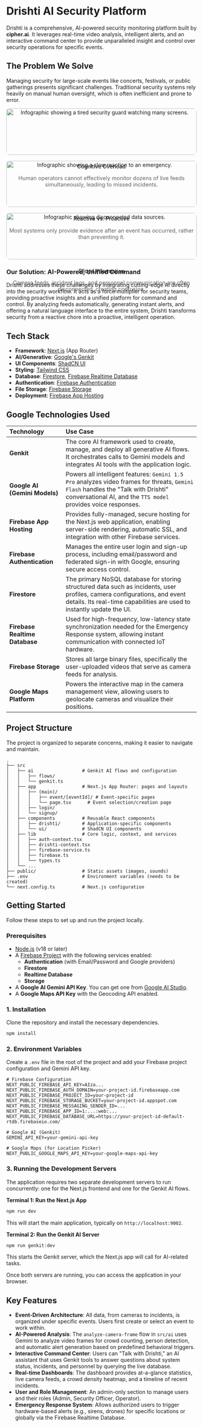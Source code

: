 # Drishti AI Security Platform

Drishti is a comprehensive, AI-powered security monitoring platform built by **cipher.ai**. It leverages real-time video analysis, intelligent alerts, and an interactive command center to provide unparalleled insight and control over security operations for specific events.

## The Problem We Solve

Managing security for large-scale events like concerts, festivals, or public gatherings presents significant challenges. Traditional security systems rely heavily on manual human oversight, which is often inefficient and prone to error.

<div style="display: grid; grid-template-columns: repeat(auto-fit, minmax(300px, 1fr)); gap: 1rem; text-align: center;">
  <div>
    <img src="https://placehold.co/600x400.png" alt="Infographic showing a tired security guard watching many screens." data-ai-hint="security guard screens" style="width:100%; border-radius: 8px;"/>
    <p style="padding-top: 8px; font-weight: 500;">Cognitive Overload</p>
    <p style="font-size: 0.9rem; color: #5F6368;">Human operators cannot effectively monitor dozens of live feeds simultaneously, leading to missed incidents.</p>
  </div>
  <div>
    <img src="https://placehold.co/600x400.png" alt="Infographic showing a slow reaction to an emergency." data-ai-hint="slow emergency response" style="width:100%; border-radius: 8px;"/>
    <p style="padding-top: 8px; font-weight: 500;">Reactive vs. Proactive</p>
    <p style="font-size: 0.9rem; color: #5F6368;">Most systems only provide evidence after an event has occurred, rather than preventing it.</p>
  </div>
  <div>
    <img src="https://placehold.co/600x400.png" alt="Infographic showing disconnected data sources." data-ai-hint="disconnected data" style="width:100%; border-radius: 8px;"/>
    <p style="padding-top: 8px; font-weight: 500;">Siloed Information</p>
    <p style="font-size: 0.9rem; color: #5F6368;">Camera feeds, incident logs, and personnel communication are often disconnected, creating confusion.</p>
  </div>
</div>

### Our Solution: AI-Powered, Unified Command

Drishti addresses these challenges by integrating cutting-edge AI directly into the security workflow. It acts as a force multiplier for security teams, providing proactive insights and a unified platform for command and control. By analyzing feeds automatically, generating instant alerts, and offering a natural language interface to the entire system, Drishti transforms security from a reactive chore into a proactive, intelligent operation.

## Tech Stack

- **Framework**: [Next.js](https://nextjs.org/) (App Router)
- **AI/Generative**: [Google's Genkit](https://firebase.google.com/docs/genkit)
- **UI Components**: [ShadCN UI](https://ui.shadcn.com/)
- **Styling**: [Tailwind CSS](https://tailwindcss.com/)
- **Database**: [Firestore](https://firebase.google.com/docs/firestore), [Firebase Realtime Database](https://firebase.google.com/docs/database)
- **Authentication**: [Firebase Authentication](https://firebase.google.com/docs/auth)
- **File Storage**: [Firebase Storage](https://firebase.google.com/docs/storage)
- **Deployment**: [Firebase App Hosting](https://firebase.google.com/docs/app-hosting)

## Google Technologies Used

| Technology | Use Case |
| :--- | :--- |
| **Genkit** | The core AI framework used to create, manage, and deploy all generative AI flows. It orchestrates calls to Gemini models and integrates AI tools with the application logic. |
| **Google AI (Gemini Models)** | Powers all intelligent features: `Gemini 1.5 Pro` analyzes video frames for threats, `Gemini Flash` handles the "Talk with Drishti" conversational AI, and the `TTS model` provides voice responses. |
| **Firebase App Hosting** | Provides fully-managed, secure hosting for the Next.js web application, enabling server-side rendering, automatic SSL, and integration with other Firebase services. |
| **Firebase Authentication** | Manages the entire user login and sign-up process, including email/password and federated sign-in with Google, ensuring secure access control. |
| **Firestore** | The primary NoSQL database for storing structured data such as incidents, user profiles, camera configurations, and event details. Its real-time capabilities are used to instantly update the UI. |
| **Firebase Realtime Database** | Used for high-frequency, low-latency state synchronization needed for the Emergency Response system, allowing instant communication with connected IoT hardware. |
| **Firebase Storage** | Stores all large binary files, specifically the user-uploaded videos that serve as camera feeds for analysis. |
| **Google Maps Platform** | Powers the interactive map in the camera management view, allowing users to geolocate cameras and visualize their positions. |

## Project Structure

The project is organized to separate concerns, making it easier to navigate and maintain.

```
.
├── src
│   ├── ai                  # Genkit AI flows and configuration
│   │   ├── flows/
│   │   └── genkit.ts
│   ├── app                 # Next.js App Router: pages and layouts
│   │   ├── (main)/
│   │   │   ├── event/[eventId]/ # Event-specific pages
│   │   │   └── page.tsx      # Event selection/creation page
│   │   ├── login/
│   │   └── signup/
│   ├── components          # Reusable React components
│   │   ├── drishti/        # Application-specific components
│   │   └── ui/             # ShadCN UI components
│   ├── lib                 # Core logic, context, and services
│   │   ├── auth-context.tsx
│   │   ├── drishti-context.tsx
│   │   ├── firebase-service.ts
│   │   ├── firebase.ts
│   │   └── types.ts
│   └── ...
├── public/                 # Static assets (images, sounds)
├── .env                    # Environment variables (needs to be created)
└── next.config.ts          # Next.js configuration
```

## Getting Started

Follow these steps to set up and run the project locally.

### Prerequisites

- [Node.js](https://nodejs.org/en/) (v18 or later)
- A [Firebase Project](https://console.firebase.google.com/) with the following services enabled:
  - **Authentication** (with Email/Password and Google providers)
  - **Firestore**
  - **Realtime Database**
  - **Storage**
- A **Google AI Gemini API Key**. You can get one from [Google AI Studio](https://ai.google.dev/).
- A **Google Maps API Key** with the Geocoding API enabled.

### 1. Installation

Clone the repository and install the necessary dependencies.

```bash
npm install
```

### 2. Environment Variables

Create a `.env` file in the root of the project and add your Firebase project configuration and Gemini API key.

```plaintext
# Firebase Configuration
NEXT_PUBLIC_FIREBASE_API_KEY=AIza...
NEXT_PUBLIC_FIREBASE_AUTH_DOMAIN=your-project-id.firebaseapp.com
NEXT_PUBLIC_FIREBASE_PROJECT_ID=your-project-id
NEXT_PUBLIC_FIREBASE_STORAGE_BUCKET=your-project-id.appspot.com
NEXT_PUBLIC_FIREBASE_MESSAGING_SENDER_ID=...
NEXT_PUBLIC_FIREBASE_APP_ID=1:...:web:...
NEXT_PUBLIC_FIREBASE_DATABASE_URL=https://your-project-id-default-rtdb.firebaseio.com/

# Google AI (Genkit)
GEMINI_API_KEY=your-gemini-api-key

# Google Maps (for Location Picker)
NEXT_PUBLIC_GOOGLE_MAPS_API_KEY=your-google-maps-api-key
```

### 3. Running the Development Servers

The application requires two separate development servers to run concurrently: one for the Next.js frontend and one for the Genkit AI flows.

**Terminal 1: Run the Next.js App**
```bash
npm run dev
```
This will start the main application, typically on `http://localhost:9002`.

**Terminal 2: Run the Genkit AI Server**
```bash
npm run genkit:dev
```
This starts the Genkit server, which the Next.js app will call for AI-related tasks.

Once both servers are running, you can access the application in your browser.

## Key Features

- **Event-Driven Architecture**: All data, from cameras to incidents, is organized under specific events. Users first create or select an event to work within.
- **AI-Powered Analysis**: The `analyze-camera-frame` flow in `src/ai` uses Gemini to analyze video frames for crowd counting, person detection, and automatic alert generation based on predefined behavioral triggers.
- **Interactive Command Center**: Users can "Talk with Drishti," an AI assistant that uses Genkit tools to answer questions about system status, incidents, and personnel by querying the live database.
- **Real-time Dashboards**: The dashboard provides at-a-glance statistics, live camera feeds, a crowd density heatmap, and a timeline of recent incidents.
- **User and Role Management**: An admin-only section to manage users and their roles (Admin, Security Officer, Operator).
- **Emergency Response System**: Allows authorized users to trigger hardware-based alerts (e.g., sirens, drones) for specific locations or globally via the Firebase Realtime Database.
